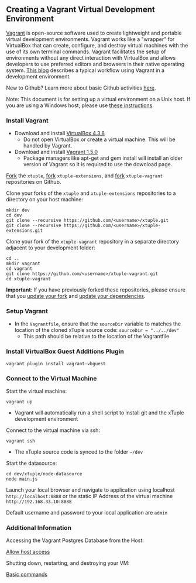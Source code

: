 ## Creating a Vagrant Virtual Development Environment ##

[Vagrant](http://docs.vagrantup.com/v2/why-vagrant/index.html) is open-source software used to create lightweight and portable virtual development environments. Vagrant works like a "wrapper" for VirtualBox that can create, configure, and destroy virtual machines with the use of its own terminal commands. Vagrant facilitates the setup of environments without any direct interaction with VirtualBox and allows developers to use preferred editors and browsers in their native operating system. [This blog](http://mitchellh.com/the-tao-of-vagrant) describes a typical workflow using Vagrant in a development environment.

New to Github? Learn more about basic Github activities [here](https://help.github.com/categories/54/articles).

Note: This document is for setting up a virtual environment on a Unix host. If you are using a Windows host,
please use [these instructions](../../wiki/Creating-a-Vagrant-Virtual-Environment-on-a-Windows-Host).

###  Install Vagrant ###

- Download and install [VirtualBox 4.3.8](https://www.virtualbox.org/wiki/Download_Old_Builds_4_3)
  - Do not open VirtualBox or create a virtual machine. This will be handled by Vagrant.
- Download and install [Vagrant 1.5.0](http://www.vagrantup.com/downloads.html)
  - Package managers like apt-get and gem install will install an older version of Vagrant so it is required to use the download page.

[Fork](http://github.com/xtuple/xtuple/fork) the `xtuple`, [fork](http://github.com/xtuple/xtuple-extensions/fork)  `xtuple-extensions`, and [fork](http://github.com/xtuple/xtuple-vagrant/fork) `xtuple-vagrant` repositories on Github.

Clone your forks of the `xtuple` and `xtuple-extensions` repositories to a directory on your host machine:

    mkdir dev
    cd dev
    git clone --recursive https://github.com/<username>/xtuple.git
    git clone --recursive https://github.com/<username>/xtuple-extensions.git
    
Clone your fork of the `xtuple-vagrant` repository in a separate directory adjacent to your development folder:

    cd ..
    mkdir vagrant
    cd vagrant
    git clone https://github.com/<username>/xtuple-vagrant.git
    cd xtuple-vagrant
    
**Important**: If you have previously forked these repositories, please ensure that you [update your fork](../../../xtuple/wiki/Basic-Git-Usage#wiki-merging) and [update your dependencies](../../../xtuple/wiki/Upgrading#wiki-update-stack-dependencies).    

### Setup Vagrant ###

- In the `Vagrantfile`, ensure that the `sourceDir` variable to matches the location of the cloned xTuple source code: `sourceDir = "../../dev"`
  - This path should be relative to the location of the Vagrantfile

### Install VirtualBox Guest Additions Plugin

    vagrant plugin install vagrant-vbguest

### Connect to the Virtual Machine ###

Start the virtual machine:

    vagrant up
    
- Vagrant will automatically run a shell script to install git and the xTuple development environment

Connect to the virtual machine via ssh:

    vagrant ssh
    
- The xTuple source code is synced to the folder `~/dev`

Start the datasource:

    cd dev/xtuple/node-datasource
    node main.js

Launch your local browser and navigate to application using localhost `http://localhost:8888` or the static IP Address of the virtual machine `http://192.168.33.10:8888`

Default username and password to your local application are `admin`

### Additional Information ###

Accessing the Vagrant Postgres Database from the Host:

[Allow host access](../../wiki/Vagrant-Tips-and-Tricks#wiki-accessing-the-vagrant-postgres-database-from-the-host)

Shutting down, restarting, and destroying your VM:

[Basic commands](../../wiki/Vagrant-Tips-and-Tricks#wiki-vagrant-commands)
